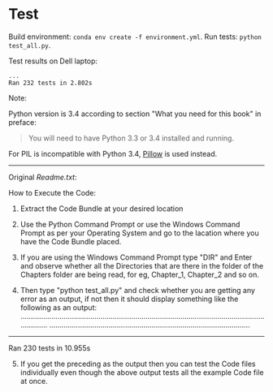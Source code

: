 # Test

Build environment: `conda env create -f environment.yml`.
Run tests: `python test_all.py`.

Test results on Dell laptop: 
```
...
Ran 232 tests in 2.802s
```

Note:

Python version is 3.4 according to section "What you need for this book" in preface:

> You will need to have Python 3.3 or 3.4 installed and running.

For PIL is incompatible with Python 3.4, [Pillow](https://github.com/python-pillow/Pillow)
is used instead.

------

Original *Readme.txt*:

How to Execute the Code:

1) Extract the Code Bundle at your desired location

2) Use the Python Command Prompt or use the Windows Command Prompt as per your Operating System and go to the lacation where 
   you have the Code Bundle placed.

3) If you are using the Windows Command Prompt type "DIR" and Enter and observe whether all the Directories that are
   there in the folder of the Chapters folder are being read, for eg, Chapter_1, Chapter_2 and so on.

4) Then type "python test_all.py" and check whether you are getting any error as an output, if not then it should display something
   like the following as an output:
   ....................................................................................................................................
..................................................................................................
----------------------------------------------------------------------
Ran 230 tests in 10.955s

5) If you get the preceding as the output then you can test the Code files individually even though the above output tests all the
   example Code file at once.

